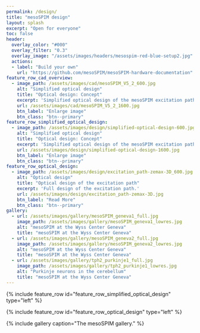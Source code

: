 ```yaml
---
permalink: /design/
title: "mesoSPIM design"
layout: splash
excerpt: "Open for everyone"
toc: false
header:
  overlay_color: "#000"
  overlay_filter: "0.3"
  overlay_image: "/assets/images/headers/mesospim-red-blue-setup2.jpg"
  actions:
  - label: "Build your own"
    url: "https://github.com/mesoSPIM/mesoSPIM-hardware-documentation"
feature_row_cad_overview:
  - image_path: /assets/images/cad/mesoSPIM_V5_2_600.jpg
    alt: "Simplified optical design"
    title: "Optical design: Concept"
    excerpt: 'Simplified optical design of the mesoSPIM excitation path'
    url: /assets/images/cad/mesoSPIM_V5_2_1600.jpg
    btn_label: "Enlarge image"
    btn_class: "btn--primary"
feature_row_simplified_optical_design:
  - image_path: /assets/images/design/simplified-optical-design-600.jpg
    alt: "Simplified optical design"
    title: "Optical design: Concept"
    excerpt: 'Simplified optical design of the mesoSPIM excitation path'
    url: /assets/images/design/simplified-optical-design-1600.jpg
    btn_label: "Enlarge image"
    btn_class: "btn--primary"
feature_row_optical_design:
  - image_path: /assets/images/design/excitation_path-zemax-3D_600.jpg
    alt: "Optical design"
    title: "Optical design of the excitation path"
    excerpt: 'Full design of the excitation path.'
    url: /assets/images/design/excitation_path-zemax-3D.jpg
    btn_label: "Read More"
    btn_class: "btn--primary"
gallery:
  - url: /assets/images/gallery/mesoSPIM_geneva1_full.jpg
    image_path: /assets/images/gallery/mesoSPIM_geneva1_lowres.jpg
    alt: "mesoSPIM at the Wyss Center Geneva"
    title: "mesoSPIM at the Wyss Center Geneva"
  - url: /assets/images/gallery/mesoSPIM_geneva2_full.jpg
    image_path: /assets/images/gallery/mesoSPIM_geneva2_lowres.jpg
    alt: "mesoSPIM at the Wyss Center Geneva"
    title: "mesoSPIM at the Wyss Center Geneva"
  - url: /assets/images/gallery/tph2_purkinje1_full.jpg
    image_path: /assets/images/gallery/tph2_purkinje1_lowres.jpg
    alt: "Purkinje neurons in the cerebellum"
    title: "mesoSPIM at the Wyss Center Geneva"
---
```


{% include feature_row id="feature_row_simplified_optical_design" type="left" %}

{% include feature_row id="feature_row_optical_design" type="left" %}

{% include gallery caption="The mesoSPIM gallery." %}
